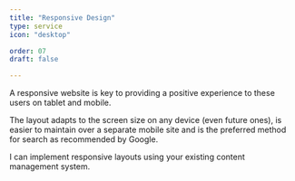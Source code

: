 ```yaml
---
title: "Responsive Design"
type: service
icon: "desktop"

order: 07
draft: false

---
```


A responsive website is key to providing a positive experience to these users on tablet and mobile. 

The layout adapts to the screen size on any device (even future ones), is easier to maintain over a separate mobile site and is the preferred method for search as recommended by Google.

I can implement responsive layouts using your existing content management system.
